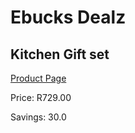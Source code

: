
# Ebucks Dealz
## Kitchen Gift set
[Product Page](https://www.ebucks.com/web/shop/productSelected.do?prodId=1058698811&catId=1158501102)

Price: R729.00

Savings: 30.0


	